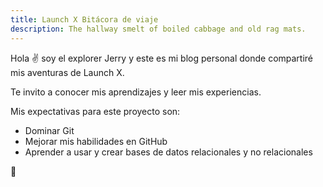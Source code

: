 ```yaml
---
title: Launch X Bitácora de viaje
description: The hallway smelt of boiled cabbage and old rag mats.
---
```


Hola ✌️  soy el explorer Jerry y este es mi blog personal donde compartiré mis aventuras de Launch X.

Te invito a conocer mis aprendizajes y leer mis experiencias.

Mis expectativas para este proyecto son:
- Dominar Git
- Mejorar mis habilidades en  GitHub
- Aprender a usar y crear bases de datos relacionales y no relacionales

🚀
